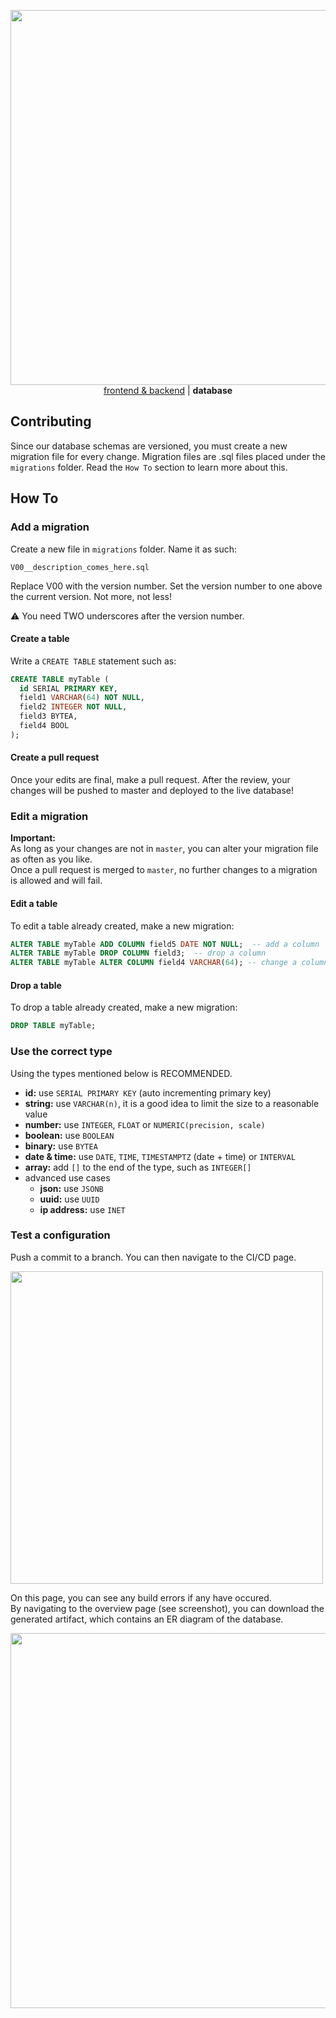 <p align="center">
  <a href="https://github.com/Yonom/Correctly"><img src="https://i.imgur.com/ublWou7.png" width=600></a>
  <br>
  <a href="https://github.com/Yonom/Correctly/blob/master/docs/README.md">frontend & backend</a> |
  <b>database</b>
</p>

## Contributing

Since our database schemas are versioned, you must create a new migration file for every change.
Migration files are .sql files placed under the `migrations` folder.
Read the `How To` section to learn more about this.

## How To

### Add a migration

Create a new file in `migrations` folder. Name it as such:

```V00__description_comes_here.sql```

Replace V00 with the version number. Set the version number to one above the current version. Not more, not less!

⚠ You need TWO underscores after the version number.

#### Create a table
Write a `CREATE TABLE` statement such as:

```sql
CREATE TABLE myTable (
  id SERIAL PRIMARY KEY,
  field1 VARCHAR(64) NOT NULL,
  field2 INTEGER NOT NULL,
  field3 BYTEA,
  field4 BOOL
);
```

#### Create a pull request

Once your edits are final, make a pull request. After the review, your changes will be pushed to master and deployed to the live database!

### Edit a migration

**Important:**  
As long as your changes are not in `master`, you can alter your migration file as often as you like.  
Once a pull request is merged to `master`, no further changes to a migration is allowed and will fail.

#### Edit a table
To edit a table already created, make a new migration:
```sql
ALTER TABLE myTable ADD COLUMN field5 DATE NOT NULL;  -- add a column
ALTER TABLE myTable DROP COLUMN field3;  -- drop a column
ALTER TABLE myTable ALTER COLUMN field4 VARCHAR(64); -- change a column's data type
```

#### Drop a table
To drop a table already created, make a new migration:
```sql
DROP TABLE myTable;
```

### Use the correct type

Using the types mentioned below is RECOMMENDED.

- **id:** use `SERIAL PRIMARY KEY` (auto incrementing primary key)
- **string:** use `VARCHAR(n)`, it is a good idea to limit the size to a reasonable value
- **number:** use `INTEGER`, `FLOAT` or `NUMERIC(precision, scale)`
- **boolean:** use `BOOLEAN`
- **binary:** use `BYTEA`
- **date & time:** use `DATE`, `TIME`, `TIMESTAMPTZ` (date + time) or `INTERVAL`
- **array:** add `[]` to the end of the type, such as `INTEGER[]`
- advanced use cases
  - **json:** use `JSONB`
  - **uuid:** use `UUID`
  - **ip address:** use `INET`

### Test a configuration

Push a commit to a branch. You can then navigate to the CI/CD page.  

<img src="https://i.imgur.com/xxbYsJD.png" width="500">

On this page, you can see any build errors if any have occured.  
By navigating to the overview page (see screenshot), you can download the generated artifact, which contains an ER diagram of the database.  

<img src="https://i.imgur.com/y8WujyG.png" width="600">
